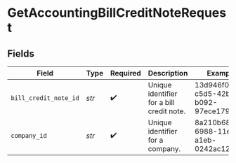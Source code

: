 # GetAccountingBillCreditNoteRequest


## Fields

| Field                                     | Type                                      | Required                                  | Description                               | Example                                   |
| ----------------------------------------- | ----------------------------------------- | ----------------------------------------- | ----------------------------------------- | ----------------------------------------- |
| `bill_credit_note_id`                     | *str*                                     | :heavy_check_mark:                        | Unique identifier for a bill credit note. | 13d946f0-c5d5-42bc-b092-97ece17923ab      |
| `company_id`                              | *str*                                     | :heavy_check_mark:                        | Unique identifier for a company.          | 8a210b68-6988-11ed-a1eb-0242ac120002      |